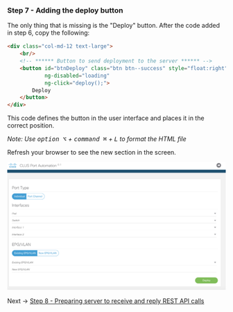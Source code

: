 ### Step 7 - Adding the deploy button
The only thing that is missing is the "Deploy" button.
 After the code added in step 6, copy the following:

```html
<div class="col-md-12 text-large">
    <br/>
    <!-- ****** Button to send deployment to the server ****** -->
    <button id="btnDeploy" class="btn btn--success" style="float:right"
            ng-disabled="loading"
            ng-click="deploy();">
        Deploy
    </button>
</div>
```

This code defines the button in the user interface and places it in the correct position.

_Note: Use <kbd>option ⌥</kbd> + <kbd>command ⌘</kbd> + <kbd>L</kbd> to format the HTML file_

Refresh your browser to see the new section in the screen.

![step_7](images/step7.png)


Next -> [Step 8 - Preparing server to receive and reply REST API calls]

[Step 8 - Preparing server to receive and reply REST API calls]: step8.md
